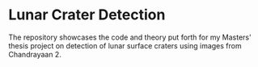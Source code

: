 # Lunar Crater Detection
The repository showcases the code and theory put forth for my Masters' thesis project on detection of lunar surface craters using images from Chandrayaan 2.
